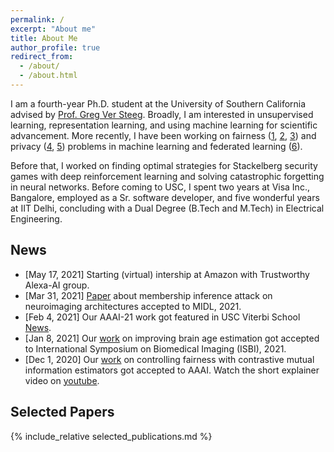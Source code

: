 ```yaml
---
permalink: /
excerpt: "About me"
title: About Me
author_profile: true
redirect_from:
  - /about/
  - /about.html
---
```


<!-- <head>
  <link rel="stylesheet" href="/assets/css/custom.css">
</head> -->

I am a fourth-year Ph.D. student at the University of Southern California advised by [Prof. Greg Ver Steeg](https://www.isi.edu/people/gregv/about). Broadly, I am interested in unsupervised learning, representation learning, and using machine learning for scientific advancement. More recently, I have been working on fairness
  ([1](https://arxiv.org/abs/2101.04108),
  [2](https://arxiv.org/abs/2203.12574),
  [3](https://arxiv.org/abs/2109.03952))
and privacy
  ([4](https://arxiv.org/abs/2105.02866),
  [5](https://arxiv.org/abs/2205.05249))
  problems in machine learning and federated learning
  ([6](https://arxiv.org/abs/2204.12430)).

<!-- I am a fourth-year Ph.D. student at the University of Southern California advised by [Prof. Greg Ver Steeg](https://www.isi.edu/people/gregv/about). Broadly, I am interested in unsupervised learning, representation learning, and using machine learning for scientific advancement. Recently, I have been working on controlling information in activations and weights of the neural networks. -->

Before that, I worked on finding optimal strategies for Stackelberg security games with deep reinforcement learning and solving catastrophic forgetting in neural networks. Before coming to USC, I spent two years at Visa Inc., Bangalore, employed as a Sr. software developer, and five wonderful years at IIT Delhi, concluding with a Dual Degree (B.Tech and M.Tech) in Electrical Engineering.

## News

- [May 17, 2021] Starting (virtual) intership at Amazon with Trustworthy Alexa-AI group.
- [Mar 31, 2021] [Paper](https://openreview.net/forum?id=8lL_y9n-CV) about membership inference attack on neuroimaging architectures accepted to MIDL, 2021.
- [Feb 4, 2021] Our AAAI-21 work got featured in USC Viterbi School [News](https://viterbischool.usc.edu/news/2021/02/usc-at-aaai-21-algorithmic-fairness-electoral-college-strategy-de-biasing-machine-learning/).
- [Jan 8, 2021] Our [work](https://arxiv.org/abs/2102.04438) on improving brain age estimation got accepted to International Symposium on Biomedical Imaging (ISBI), 2021.
- [Dec 1, 2020] Our [work](https://arxiv.org/abs/2101.04108) on controlling fairness with contrastive mutual information estimators got accepted to AAAI. Watch the short explainer video on [youtube](https://youtu.be/f_paYisG3yo).



## Selected Papers
{% include_relative selected_publications.md %}



